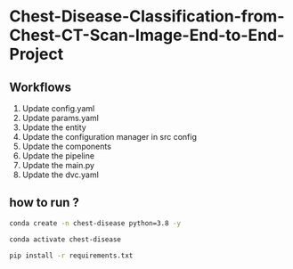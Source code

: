 # Chest-Disease-Classification-from-Chest-CT-Scan-Image-End-to-End-Project


## Workflows

1. Update config.yaml
2. Update params.yaml
3. Update the entity
4. Update the configuration manager in src config
5. Update the components
6. Update the pipeline 
7. Update the main.py
8. Update the dvc.yaml 


## how to run ?

```bash
conda create -n chest-disease python=3.8 -y
```
```bash
conda activate chest-disease
```
```bash
pip install -r requirements.txt
```